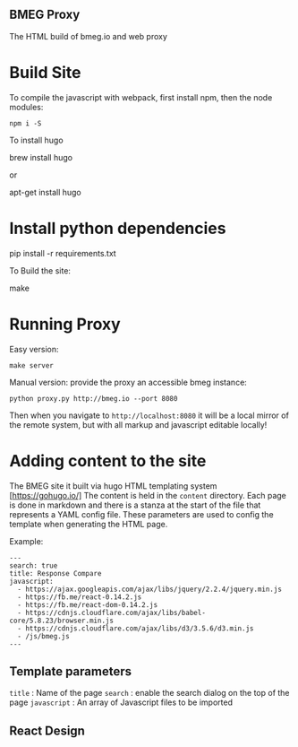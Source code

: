 BMEG Proxy
----------

The HTML build of bmeg.io and web proxy


# Build Site

To compile the javascript with webpack, first install npm, then the node modules:

    npm i -S

To install hugo

  brew install hugo

or

  apt-get install hugo
  
# Install python dependencies

  pip install -r requirements.txt


To Build the site:

  make

# Running Proxy

Easy version:

    make server

Manual version: provide the proxy an accessible bmeg instance:

    python proxy.py http://bmeg.io --port 8080

Then when you navigate to `http://localhost:8080` it will be a local mirror of the remote system, but with all markup and javascript editable locally!

#  Adding content to the site

The BMEG site it built via hugo HTML templating system [https://gohugo.io/]
The content is held in the `content` directory. Each page is done in markdown
and there is a stanza at the start of the file that represents a YAML config file.
These parameters are used to config the template when generating the HTML page.

Example:
```
---
search: true
title: Response Compare
javascript:
  - https://ajax.googleapis.com/ajax/libs/jquery/2.2.4/jquery.min.js
  - https://fb.me/react-0.14.2.js
  - https://fb.me/react-dom-0.14.2.js
  - https://cdnjs.cloudflare.com/ajax/libs/babel-core/5.8.23/browser.min.js
  - https://cdnjs.cloudflare.com/ajax/libs/d3/3.5.6/d3.min.js
  - /js/bmeg.js
---

```

## Template parameters

`title` : Name of the page
`search` : enable the search dialog on the top of the page
`javascript` : An array of Javascript files to be imported


## React Design
